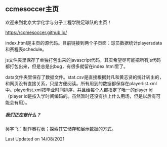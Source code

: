 ## ccmesoccer主页

欢迎来到北京大学化学与分子工程学院足球队的主页！

https://ccmesoccer.github.io/



index.html是主页的源代码。目前链接到两个子页面：球员数据统计playersdata和赛程表schedule。

js文件夹里保存了单独打包出来的javascript代码，其实希望尽可能把所有js代码都打包出来，但是总是出bug，有很多就留在index.html里了。

data文件夹里保存了数据文件。stat.csv是直接根据封凡和黄志贤的统计转出的，和网页没有直接关系，只是方便阅读。所有用到的数据都保存在playerlist.xml中。playerlist.xml按毕业时间排序，并且给每个人都指定了唯一的player id（player id是按入学时间编码的。虽然暂时还没有排上什么用场，但是以后有可能会有用）。



##### 我们正在做什么？

吴宇飞：制作赛程表；探索其它储存和展示数据的方式。



Last Updated on 14/08/2021
